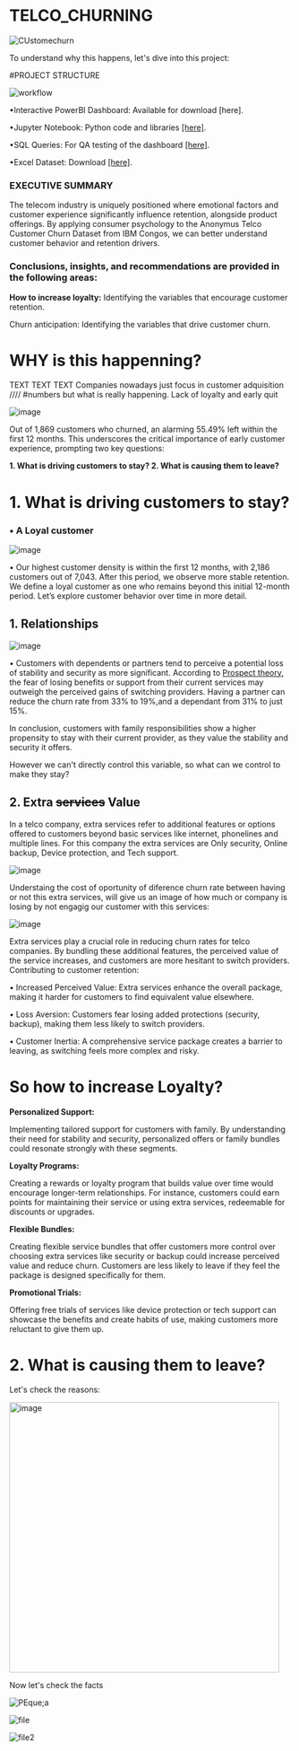 #  TELCO_CHURNING
![CUstomechurn](https://github.com/user-attachments/assets/498fb735-56e5-4096-89f6-7fb6af41754b)

To understand why this happens, let's dive into this project:

#PROJECT STRUCTURE

![workflow](https://github.com/user-attachments/assets/a47584bd-d906-42a8-8c3a-38bc588b469c)

•Interactive PowerBI Dashboard: Available for download [here].

•Jupyter Notebook: Python code and libraries [[here]](https://github.com/ManuelMebrat/TELCO_CHURNING/blob/a5b981395d33fcff55da6dbd811a34d9e16fc1cf/Telco_EDA.ipynb).

•SQL Queries: For QA testing of the dashboard [[here]](https://github.com/ManuelMebrat/TELCO_CHURNING/blob/f8651f0e24319716efd08e31b1e4deb6349dab68/Churn_Files/SQL_QA_Churn.pages).

•Excel Dataset: Download [[here]](https://github.com/ManuelMebrat/TELCO_CHURNING/blob/8a47102f354a3132aa80919c718c58815d1ed047/Cchurn.csv).

### EXECUTIVE SUMMARY 
The telecom industry is uniquely positioned where emotional factors and customer experience significantly influence retention, alongside product offerings. By applying consumer psychology to the Anonymus Telco Customer Churn Dataset from IBM Congos, we can better understand customer behavior and retention drivers.

### Conclusions, insights, and recommendations are provided in the following areas:

**How to increase loyalty:** Identifying the variables that encourage customer retention.

Churn anticipation: Identifying the variables that drive customer churn.


# WHY is this happenning?

TEXT TEXT TEXT Companies nowadays just focus in customer adquisition ////  #numbers but what is really happening. Lack of loyalty and early quit 


![image](https://github.com/user-attachments/assets/89264236-b8cb-4f1b-91cf-46473b33c1cc)

Out of 1,869 customers who churned, an alarming 55.49% left within the first 12 months. This underscores the critical importance of early customer experience, prompting two key questions:

**1. What is driving customers to stay?
2. What is causing them to leave?**

# 1. What is driving customers to stay?

### • A Loyal customer

![image](https://github.com/user-attachments/assets/e4c03504-6dc8-44ff-99c4-b53655bd5602)

• Our highest customer density is within the first 12 months, with 2,186 customers out of 7,043. After this period, we observe more stable retention. We define a loyal customer as one who remains beyond this initial 12-month period. Let’s explore customer behavior over time in more detail.

## 1. Relationships

![image](https://github.com/user-attachments/assets/36b4c31f-c1f0-47a2-af7a-d2b9a57c34f8)

• Customers with dependents or partners tend to perceive a potential loss of stability and security as more significant. According to [Prospect theory,](https://web.mit.edu/curhan/www/docs/Articles/15341_Readings/Behavioral_Decision_Theory/Kahneman_Tversky_1979_Prospect_theory.pdf) the fear of losing benefits or support from their current services may outweigh the perceived gains of switching providers. Having a partner can reduce the churn rate from 33% to 19%,and a dependant from 31% to just 15%. 

In conclusion, customers with family responsibilities show a higher propensity to stay with their current provider, as they value the stability and security it offers. 

However we can't directly control this variable, so what can we control to make they stay?

## 2. Extra ~~services~~ Value

In a telco company, extra services refer to additional features or options offered to customers beyond basic services like internet, phonelines and multiple lines. For this company  the extra services are Only security, Online backup, Device protection, and Tech support. 

![image](https://github.com/user-attachments/assets/146d161c-3285-4bd5-98ab-807b624afa5b)

Understaing the cost of oportunity of diference churn rate between having or not this extra services, will give us an image of how much or company is losing by not engagig our customer with this services: 

![image](https://github.com/user-attachments/assets/42b3b9c4-4e2a-49f7-8491-2464fef6bc0d)

Extra services play a crucial role in reducing churn rates for telco companies. By bundling these additional features, the perceived value of the service increases, and customers are more hesitant to switch providers. Contributing to customer retention:

• Increased Perceived Value: Extra services enhance the overall package, making it harder for customers to find equivalent value elsewhere.

• Loss Aversion: Customers fear losing added protections (security, backup), making them less likely to switch providers.

• Customer Inertia: A comprehensive service package creates a barrier to leaving, as switching feels more complex and risky.

# **So how to increase Loyalty?**

**Personalized Support:** 

Implementing tailored support for customers with family. By understanding their need for stability and security, personalized offers or family bundles could resonate strongly with these segments.

**Loyalty Programs:** 

Creating a rewards or loyalty program that builds value over time would encourage longer-term relationships. For instance, customers could earn points for maintaining their service or using extra services, redeemable for discounts or upgrades.

**Flexible Bundles:** 

Creating flexible service bundles that offer customers more control over choosing extra services like security or backup could increase perceived value and reduce churn. Customers are less likely to leave if they feel the package is designed specifically for them.

**Promotional Trials:** 

Offering free trials of services like device protection or tech support can showcase the benefits and create habits of use, making customers more reluctant to give them up.


# 2. What is causing them to leave?

Let's check the reasons:

<img width="482" alt="image" src="https://github.com/user-attachments/assets/7f2316ff-9683-42c2-95e3-d59d2fd043d7">


Now let's check the facts

![PEque;a](https://github.com/user-attachments/assets/849136e4-0033-496f-883c-c49aa70f1540)

![file](https://github.com/user-attachments/assets/97a92709-ddeb-4a61-9a8a-484d005c4cb6)

![file2](https://github.com/user-attachments/assets/274a993a-e1b9-44d6-a7c8-e030d630959a)



